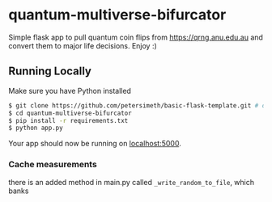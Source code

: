 # quantum-multiverse-bifurcator
Simple flask app to pull quantum coin flips from https://qrng.anu.edu.au and convert them to major life decisions.  Enjoy :)

## Running Locally

Make sure you have Python installed

```sh
$ git clone https://github.com/petersimeth/basic-flask-template.git # or clone your own fork
$ cd quantum-multiverse-bifurcator
$ pip install -r requirements.txt
$ python app.py
```

Your app should now be running on [localhost:5000](http://localhost:5000/).

### Cache measurements
there is an added method in main.py called `_write_random_to_file`, which banks 